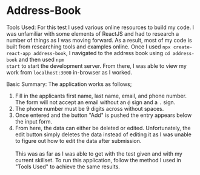 # Address-Book

Tools Used:
For this test I used various online resources to build my code. I was unfamiliar with some elements of ReactJS and had to research a number of things as I was moving forward. As a result, most of my code is built from researching tools and examples online. Once I used <code>npx create-react-app address-book</code>, I navigated to the address book using <code>cd address-book</code> and then used <code>npm start</code> to start the development server. From there, I was able to view my work from
<code>localhost:3000</code> in-browser as I worked. 

Basic Summary: The application works as follows; 
<br>
1. Fill in the applicants first name, last name, email, and phone number. The form will not accept an email without an <code>@</code> sign and a <code>.</code> sign. 
2. The phone number must be 9 digits across without spaces. 
3. Once entered and the button "Add" is pushed the entry appears below the input form.
4. From here, the data can either be deleted or edited. Unfortunately, the edit button simply deletes the data instead of editing it as I was unable to figure out how to edit the data after submission.
<br><br>
This was as far as I was able to get with the test given and with my current skillset. To run this application, follow the method I used in "Tools Used" to achieve the same results. 
